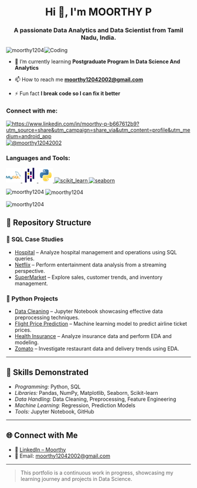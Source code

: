 <imag src="C:\Users\Dell\OneDrive\画像\Camera Roll\py.p">
<h1 align="center">Hi 👋, I'm MOORTHY P</h1>
<h3 align="center">A passionate Data Analytics and Data Scientist from Tamil Nadu, India.</h3>
<img align="right" alt="Coding" width="400"src="https://media2.giphy.com/media/v1.Y2lkPTc5MGI3NjExOGY2ZDFuMW12ajZlaXM3M2s0ZzN0NmRzcWloamUzZzk0N2xiNXRuciZlcD12MV9pbnRlcm5hbF9naWZfYnlfaWQmY3Q9cw/lP8xu5t2DLGG045H8F/giphy.gif">

<p align="left"> <img src="https://komarev.com/ghpvc/?username=moorthy1204&label=Profile%20views&color=0e75b6&style=flat" alt="moorthy1204" /> </p>

- 🌱 I’m currently learning **Postgraduate Program In Data Science And Analytics**

- 📫 How to reach me **moorthy12042002@gmail.com**

- ⚡ Fun fact **I break code so I can fix it better**

<h3 align="left">Connect with me:</h3>
<p align="left">
<a href="https://linkedin.com/in/https://www.linkedin.com/in/moorthy-p-b667612b9?utm_source=share&utm_campaign=share_via&utm_content=profile&utm_medium=android_app" target="blank"><img align="center" src="https://raw.githubusercontent.com/rahuldkjain/github-profile-readme-generator/master/src/images/icons/Social/linked-in-alt.svg" alt="https://www.linkedin.com/in/moorthy-p-b667612b9?utm_source=share&utm_campaign=share_via&utm_content=profile&utm_medium=android_app" height="30" width="40" /></a>
<a href="https://www.hackerearth.com/@moorthy12042002" target="blank"><img align="center" src="https://raw.githubusercontent.com/rahuldkjain/github-profile-readme-generator/master/src/images/icons/Social/hackerearth.svg" alt="@moorthy12042002" height="30" width="40" /></a>
</p>

<h3 align="left">Languages and Tools:</h3>
<p align="left"> <a href="https://www.mysql.com/" target="_blank" rel="noreferrer"> <img src="https://raw.githubusercontent.com/devicons/devicon/master/icons/mysql/mysql-original-wordmark.svg" alt="mysql" width="40" height="40"/> </a> <a href="https://pandas.pydata.org/" target="_blank" rel="noreferrer"> <img src="https://raw.githubusercontent.com/devicons/devicon/2ae2a900d2f041da66e950e4d48052658d850630/icons/pandas/pandas-original.svg" alt="pandas" width="40" height="40"/> </a> <a href="https://www.python.org" target="_blank" rel="noreferrer"> <img src="https://raw.githubusercontent.com/devicons/devicon/master/icons/python/python-original.svg" alt="python" width="40" height="40"/> </a> <a href="https://scikit-learn.org/" target="_blank" rel="noreferrer"> <img src="https://upload.wikimedia.org/wikipedia/commons/0/05/Scikit_learn_logo_small.svg" alt="scikit_learn" width="40" height="40"/> </a> <a href="https://seaborn.pydata.org/" target="_blank" rel="noreferrer"> <img src="https://seaborn.pydata.org/_images/logo-mark-lightbg.svg" alt="seaborn" width="40" height="40"/> </a> </p>

<p><img align="left" src="https://github-readme-stats.vercel.app/api/top-langs?username=moorthy1204&show_icons=true&locale=en&layout=compact" alt="moorthy1204" /></p>

<p>&nbsp;<img align="center" src="https://github-readme-stats.vercel.app/api?username=moorthy1204&show_icons=true&locale=en" alt="moorthy1204" /></p>

<p><img align="center" src="https://github-readme-streak-stats.herokuapp.com/?user=moorthy1204&" alt="moorthy1204" /></p>



## 📁 Repository Structure

### 🔸 SQL Case Studies

- [Hospital](./SQL/Hospital) – Analyze hospital management and operations using SQL queries.
- [Netflix](./SQL/Netfliex) – Perform entertainment data analysis from a streaming perspective.
- [SuperMarket](./SQL/SuperMarket) – Explore sales, customer trends, and inventory management.

### 🔸 Python Projects

- [Data Cleaning](./Python/Data_Cleaning) – Jupyter Notebook showcasing effective data preprocessing techniques.
- [Flight Price Prediction](./Python/Flight_Price_Prediction) – Machine learning model to predict airline ticket prices.
- [Health Insurance](./Python/Health%20insurance) – Analyze insurance data and perform EDA and modeling.
- [Zomato](./Python/Zomato) – Investigate restaurant data and delivery trends using EDA.

---

## 🚀 Skills Demonstrated

- *Programming:* Python, SQL  
- *Libraries:* Pandas, NumPy, Matplotlib, Seaborn, Scikit-learn  
- *Data Handling:* Data Cleaning, Preprocessing, Feature Engineering  
- *Machine Learning:* Regression, Prediction Models  
- *Tools:* Jupyter Notebook, GitHub

---

## 🌐 Connect with Me

- 🔗 [LinkedIn – Moorthy](https://www.linkedin.com/in/moorthy12042002)
- 📧 Email: moorthy12042002@gmail.com

---

> This portfolio is a continuous work in progress, showcasing my learning journey and projects in Data Science.
